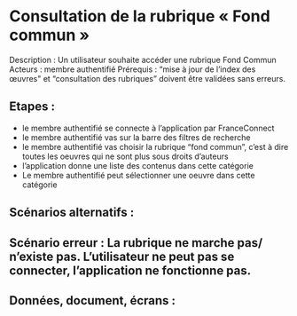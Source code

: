 # Consultation de la rubrique « Fond commun »
Description : Un utilisateur souhaite accéder une rubrique Fond Commun
Acteurs : membre authentifié
Prérequis : “mise à jour de l’index des œuvres" et “consultation des rubriques” doivent être validées sans erreurs.
## Etapes :
-	le membre authentifié se connecte à l’application par FranceConnect
-	le membre authentifié vas sur la barre des filtres de recherche
-	le membre authentifié vas choisir la rubrique “fond commun”, c’est à dire toutes les oeuvres qui ne sont plus sous droits d’auteurs
-	l’application donne une liste des contenus dans cette catégorie
-	Le membre authentifié peut sélectionner une oeuvre dans cette catégorie
## Scénarios alternatifs : 
## Scénario erreur : La rubrique ne marche pas/ n’existe pas. L’utilisateur ne peut pas se connecter, l’application ne fonctionne pas.
## Données, document, écrans :
